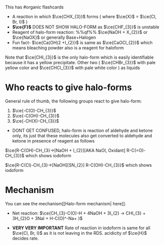 This has #organic flashcards

- A reaction in which $\ce{CHX_{3}}$ forms ( where $\ce{X}$ = $\ce{Cl, Br, I}$ )
- **$\ce{F}$** DOES NOT SHOW HALO-FORM as $\ce{CHF_{3}}$ is unstable
- Reagent of halo-form reaction: %%qf%% $\ce{NaOH + X_{2}}$ or $\ce{NaOX}$ or generally Base+Halogen
- Fun fact- $\ce{Ca(OH)2 +I_{2}}$ is same as $\ce{CaOCl_{2}}$ which means bleaching powder also is a reagent for haloform

Note that $\ce{CHI_{3}}$ is the only halo-form which is easily identifiable because it has a yellow precipitate. Other two ( $\ce{CHBr_{3}}$ with pale yellow color and $\ce{CHCl_{3}}$ with pale white color ) as liquids
 
# Who reacts to give halo-forms
General rule of thumb, the following groups react to give halo-form:
1. $\ce{-C(O)-CH_{3}}$
2. $\ce{-C(OH)-CH_{3}}$
3. $\ce{-CH(X)-CH_{3}}$

- DONT GET CONFUSED, halo-form is reaction of aldehyde and ketone only, its just that these molecules also get converted to aldehyde and ketone in presence of reagent as follows

$\ce{R-C(OH)-CH_{3}->[NaOH + I_{2}][AKA NaOI, Oxidant] R-C(=O)-CH_{3}}$ which shows iodoform

$\ce{R-C(Cl)-CH_{3}->[NaOH][SN_{2}] R-C(OH)-CH_{3}}$ which shows iodoform


# Mechanism
You can see the mechanism[[Halo-form mechanism| here]].
- Net reaction:
  $\ce{CH_{3}-C(O)-H + 4NaOH + 3I_{2} -> CHI_{3} + 3H_{2}O + 3NaI + H-C(O)^-Na+ }$

- **VERY VERY IMPORTANT** Rate of reaction in iodoform is same for all $\ce{Cl, Br, I}$ as it is not leaving in the RDS. acidicity of $\ce{H}$ decides rate.
